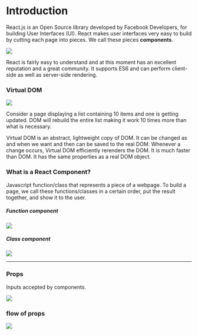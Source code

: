 # Introduction
React.js is an Open Source library developed by Facebook Developers, for building User Interfaces (UI). React makes user interfaces very easy to build by cutting each page into pieces. We call these pieces **components**.

![](https://miro.medium.com/max/700/0*5vEroMcVEXF1ghUi.jpg)


React is fairly easy to understand and at this moment has an excellent reputation and a great community. It supports ES6 and can perform client-side as well as server-side rendering.



### Virtual DOM

![](https://www.cronj.com/blog/wp-content/uploads/DOM2.png)

Consider a page displaying a list containing 10 items and one is getting updated. DOM will rebuild the entire list making it work 10 times more than what is necessary.

Virtual DOM is an abstract, lightweight copy of DOM. It can be changed as and when we want and then can be saved to the real DOM. Whenever a change occurs, Virtual DOM efficiently rerenders the DOM. It is much faster than DOM. It has the same properties as a real DOM object.





### What is a React Component?
Javascript function/class that represents a piece of a webpage. To build a page, we call these functions/classes in a certain order, put the result together, and show it to the user.


##### Function component

![](https://res.cloudinary.com/practicaldev/image/fetch/s--gVlkQ3ew--/c_imagga_scale,f_auto,fl_progressive,h_420,q_auto,w_1000/https://dev-to-uploads.s3.amazonaws.com/i/efvl5amf9yqhquvwvx6k.png)

##### Class component

![](https://miro.medium.com/max/932/1*1Yn5jt1VZatgx8q9uz8zJA.png)

-----

### Props
Inputs accepted by components.

![](https://s1.o7planning.com/en/12125/images/25128970.png)


### flow of props
![](https://miro.medium.com/max/1400/1*bsS8ETUQqgBpAoT2D6tjmw.png)


